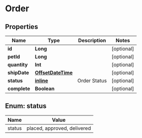 
# Order

## Properties
| Name | Type | Description | Notes |
| ------------ | ------------- | ------------- | ------------- |
| **id** | **Long** |  |  [optional] |
| **petId** | **Long** |  |  [optional] |
| **quantity** | **Int** |  |  [optional] |
| **shipDate** | [**OffsetDateTime**](OffsetDateTime.md) |  |  [optional] |
| **status** | [**inline**](#Status) | Order Status |  [optional] |
| **complete** | **Boolean** |  |  [optional] |


<a id="Status"></a>
## Enum: status
| Name | Value |
| ---- | ----- |
| status | placed, approved, delivered |



